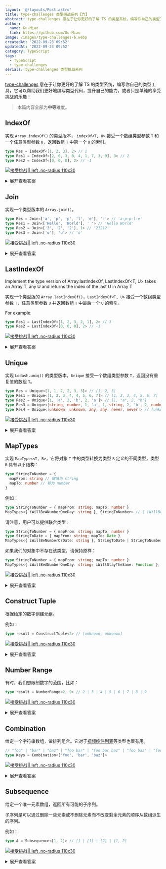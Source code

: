 ```yaml
---
layout: '@/layouts/Post.astro'
title: type-challenges 类型挑战系列【六】
abstract: type-challenges 意在于让你更好的了解 TS 的类型系统，编写你自己的类型工具，它可以帮助我们更好地编写类型代码，提升自己的能力，或者只是单纯的享受挑战的乐趣！
author:
  name: Gu-Miao
  link: https://github.com/Gu-Miao
image: /images/type-challenges-6.webp
createdAt: '2022-09-23 09:52'
updatedAt: '2022-09-23 09:52'
category: TypeScript
tags:
  - TypeScript
  - type-challenges
serials: type-challenges 类型挑战系列
---
```


[type-challenges](https://github.com/type-challenges/type-challenges/blob/main/README.zh-CN.md) 意在于让你更好的了解 TS 的类型系统，编写你自己的类型工具，它可以帮助我们更好地编写类型代码，提升自己的能力，或者只是单纯的享受挑战的乐趣！

> 本篇内容全部为**中等**难度。

## IndexOf

实现 `Array.indexOf()` 的类型版本， `indexOf<T, U>` 接受一个数组类型参数 `T` 和一个任意类型参数 `U`，返回数组 `T` 中第一个 `U` 的索引。

```ts
type Res = IndexOf<[1, 2, 3], 2> // 1
type Res1 = IndexOf<[2, 6, 3, 8, 4, 1, 7, 3, 9], 3> // 2
type Res2 = IndexOf<[0, 0, 0], 2> // -1
```

[![接受挑战||.left .no-radius 110x30](https://img.shields.io/badge/-%E6%8E%A5%E5%8F%97%E6%8C%91%E6%88%98-3178c6?logo=typescript&logoColor=white)](https://tsch.js.org/5153/play/zh-CN)

<details>
<summary>展开查看答案</summary>

挺简单的一题，值得一提的是这里用了 `Equal` 这个类型，来自 `@type-challenges/utils`。

```ts
type Equal<X, Y> = (<T>() => T extends X ? 1 : 2) extends <T>() => T extends Y ? 1 : 2
  ? true
  : false
type IndexOf<T extends any[], U, S extends 1[] = []> = T extends [infer F, ...infer R]
  ? Equal<F, U> extends true
    ? S['length']
    : IndexOf<R, U, [...S, 1]>
  : -1
```

</details>

## Join

实现一个类型版本的 `Array.join()`。

```ts
type Res = Join<['a', 'p', 'p', 'l', 'e'], '-'> // 'a-p-p-l-e'
type Res1 = Join<['Hello', 'World'], ' '> // 'Hello World'
type Res2 = Join<['2', '2', '2'], 1> // '21212'
type Res3 = Join<['o'], 'u'> // 'o'
```

[![接受挑战||.left .no-radius 110x30](https://img.shields.io/badge/-%E6%8E%A5%E5%8F%97%E6%8C%91%E6%88%98-3178c6?logo=typescript&logoColor=white)](https://tsch.js.org/5310/play/zh-CN)

<details>
<summary>展开查看答案</summary>

很简单，思考下怎么去掉多余的 `U` 就行了。

```ts
type Join<T extends string[], U extends string> = T extends [
  infer F extends string,
  ...infer R extends string[],
]
  ? R['length'] extends 0
    ? F
    : `${F}${U}${Join<R, U>}`
  : ''
```

</details>

## LastIndexOf

Implement the type version of Array.lastIndexOf, LastIndexOf<T, U> takes an Array T, any U and returns the index of the last U in Array T

实现一个类型版的 `Array.lastIndexOf()`，`LastIndexOf<T, U>` 接受一个数组类型参数 `T`，任意类型参数 `U` 并返回数组 `T` 中最后一个 `U` 的索引。

For example:

```ts
type Res1 = LastIndexOf<[1, 2, 3, 2, 1], 2> // 3
type Res2 = LastIndexOf<[0, 0, 0], 2> // -1
```

[![接受挑战||.left .no-radius 110x30](https://img.shields.io/badge/-%E6%8E%A5%E5%8F%97%E6%8C%91%E6%88%98-3178c6?logo=typescript&logoColor=white)](https://tsch.js.org/5317/play/zh-CN)

<details>
<summary>展开查看答案</summary>

`S` 用来记录当前递归的索引，`I` 用来记录最终结果。

```ts
type LastIndexOf<T extends any[], U, S extends 1[] = [], I extends number = -1> = T extends [
  infer F,
  ...infer R,
]
  ? Equal<F, U> extends true
    ? LastIndexOf<R, U, [...S, 1], S['length']>
    : LastIndexOf<R, U, [...S, 1], I>
  : I
```

不过这里还有一种非常巧妙的方法，来自 Github 的回答 [5317 - LastIndexOf](https://github.com/type-challenges/type-challenges/issues/16290)

```ts
type LastIndexOf<T extends unknown[], U> = T extends [...infer R, infer L]
  ? Equal<U, L> extends true
    ? R['length']
    : LastIndexOf<R, U>
  : -1
```

它从后向前递归，而 `R['length']` 正好就是我们需要的索引。

</details>

## Unique

实现 `Lodash.uniq()` 的类型版本，`Unique` 接受一个数组类型参数 `T`，返回没有重复值的数组 `T`。

```ts
type Res = Unique<[1, 1, 2, 2, 3, 3]> // [1, 2, 3]
type Res1 = Unique<[1, 2, 3, 4, 4, 5, 6, 7]> // [1, 2, 3, 4, 5, 6, 7]
type Res2 = Unique<[1, 'a', 2, 'b', 2, 'a']> // [1, "a", 2, "b"]
type Res3 = Unique<[string, number, 1, 'a', 1, string, 2, 'b', 2, number]> // [string, number, 1, "a", 2, "b"]
type Res4 = Unique<[unknown, unknown, any, any, never, never]> // [unknown, any, never]
```

[![接受挑战||.left .no-radius 110x30](https://img.shields.io/badge/-%E6%8E%A5%E5%8F%97%E6%8C%91%E6%88%98-3178c6?logo=typescript&logoColor=white)](https://tsch.js.org/5360/play/zh-CN)

<details>
<summary>展开查看答案</summary>

你可能会想到利用联合类型去重？但是不行，联合类型会合并，并消去 `never`，在数组中会丢失元素。

那么还是老老实实的递归就行了，最简单的方法是什么？循环 + 遍历！

先写个 `Contains` 类型：

```ts
type Contains<T extends any[], V> = T extends [infer F, ...infer R]
  ? Equal<F, V> extends true
    ? true
    : Contains<R, V>
  : false
```

然后递归，判断是否已经存在，如果存在就跳过本次递归；否则将值推入数组，继续递归。

```ts
type Unique<T extends any[], C extends any[] = []> = T extends [infer F, ...infer R]
  ? Contains<C, F> extends true
    ? Unique<R, C>
    : [F, ...Unique<R, [...C, F]>]
  : T
```

</details>

## MapTypes

实现 `MapTypes<T, R>`，它将对象 `T` 中的类型转换为类型 `R` 定义的不同类型，类型 `R` 具有以下结构：

```ts
type StringToNumber = {
  mapFrom: string // 键值为 string
  mapTo: number // 转为 number
}
```

例如：

```ts
type StringToNumber = { mapFrom: string; mapTo: number }
MapTypes<{ iWillBeANumberOneDay: string }, StringToNumber> // { iWillBeANumberOneDay: number; }
```

请注意，用户可以提供联合类型：

```ts
type StringToNumber = { mapFrom: string; mapTo: number }
type StringToDate = { mapFrom: string; mapTo: Date }
MapTypes<{ iWillBeNumberOrDate: string }, StringToDate | StringToNumber> // { iWillBeNumberOrDate: number | Date; }
```

如果我们的对象中不存在该类型，请保持原样：

```ts
type StringToNumber = { mapFrom: string; mapTo: number }
MapTypes<{ iWillBeANumberOneDay: string; iWillStayTheSame: Function }, StringToNumber> // { iWillBeANumberOneDay: number, iWillStayTheSame: Function }
```

[![接受挑战||.left .no-radius 110x30](https://img.shields.io/badge/-%E6%8E%A5%E5%8F%97%E6%8C%91%E6%88%98-3178c6?logo=typescript&logoColor=white)](https://tsch.js.org/5821/play/zh-CN)

<details>
<summary>展开查看答案</summary>

这里注意一下 `R extends { mapFrom: T[key] }`，因为 `R` 有可能是联合类型，所以需要多判断一次。

```ts
type MapTypes<T extends Record<string, any>, R extends { mapFrom: any; mapTo: any }> = {
  [key in keyof T]: T[key] extends R['mapFrom']
    ? R extends { mapFrom: T[key] }
      ? R['mapTo']
      : never
    : T[key]
}
```

</details>

## Construct Tuple

根据给定的数字创建元组。

例如：

```ts
type result = ConstructTuple<2> // [unknown, unkonwn]
```

[![接受挑战||.left .no-radius 110x30](https://img.shields.io/badge/-%E6%8E%A5%E5%8F%97%E6%8C%91%E6%88%98-3178c6?logo=typescript&logoColor=white)](https://tsch.js.org/7544/play/zh-CN)

<details>
<summary>展开查看答案</summary>

用例还很贴心的告诉我们递归无法超过 1000 次...

```ts
type ConstructTuple<L extends number, T extends unknown[] = []> = T['length'] extends L
  ? T
  : ConstructTuple<L, [...T, unknown]>
```

</details>

## Number Range

有时，我们想限制数字的范围，比如：

```ts
type result = NumberRange<2, 9> // 2 | 3 | 4 | 5 | 6 | 7 | 8 | 9
```

[![接受挑战||.left .no-radius 110x30](https://img.shields.io/badge/-%E6%8E%A5%E5%8F%97%E6%8C%91%E6%88%98-3178c6?logo=typescript&logoColor=white)](https://tsch.js.org/8640/play/zh-CN)

<details>
<summary>展开查看答案</summary>

`C` 用于计数，`R` 用于保存结果，`F` 判断是否在范围中。

如果 `L` 和 `H` 相等直接返回 `L`。

跳出递归的条件为 `C['length']` 和 `H` 相等。这时最后一项还没推入结果数组，所以返回 `C[number] | H`。

```ts
type NumberRange1<
  L extends number,
  H extends number,
  C extends 1[] = [],
  R extends number[] = [],
  F extends boolean = false,
> = L extends H
  ? L
  : C['length'] extends H
  ? R[number] | H
  : F extends true
  ? NumberRange<L, H, [...C, 1], [...R, C['length']], F>
  : C['length'] extends L
  ? NumberRange<L, H, [...C, 1], [...R, C['length']], true>
  : NumberRange<L, H, [...C, 1]>
```

</details>

## Combination

给定一个字符串数组，做排列组合。它对于[视频控件列表](https://developer.mozilla.org/en-US/docs/Web/API/HTMLMediaElement/controlsList)等类型也很有用。

```ts
// "foo" | "bar" | "baz" | "foo bar" | "foo bar baz" | "foo baz" | "foo baz bar" | "bar foo" | "bar foo baz" | "bar baz" | "bar baz foo" | "baz foo" | "baz foo bar" | "baz bar" | "baz bar foo"
type Keys = Combination<['foo', 'bar', 'baz']>
```

[![接受挑战||.left .no-radius 110x30](https://img.shields.io/badge/-%E6%8E%A5%E5%8F%97%E6%8C%91%E6%88%98-3178c6?logo=typescript&logoColor=white)](https://tsch.js.org/8767/play/zh-CN)

<details>
<summary>展开查看答案</summary>

这个全排列比较简单了。

添加一个参数 `U` 默认值为 `T[number]` 来创建联合类型。`C` 是为了分离联合类型，默认值为 `U`。

当 `C` 为 `never` 时跳出递归。

可以稍稍推演下，就很清楚了。

```ts
type Combination<
  T extends string[],
  U extends string = T[number],
  C extends string = U,
> = C extends C ? C | `${C} ${Combination<[], Exclude<U, C>>}` : never
```

</details>

## Subsequence

给定一个唯一元素数组，返回所有可能的子序列。

子序列是可以通过删除一些元素或不删除元素而不改变剩余元素的顺序从数组派生的序列。

例如：

```ts
type A = Subsequence<[1, 2]> // [] | [1] | [2] | [1, 2]
```

[![接受挑战||.left .no-radius 110x30](https://img.shields.io/badge/-%E6%8E%A5%E5%8F%97%E6%8C%91%E6%88%98-3178c6?logo=typescript&logoColor=white)](https://tsch.js.org/8987/play/zh-CN)

<details>
<summary>展开查看答案</summary>

```ts
type Subsequence<T extends any[]> = T extends [infer F, ...infer Rest]
  ? [F, ...Subsequence<Rest>] | Subsequence<Rest>
  : T
```

</details>
